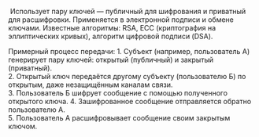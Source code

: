  Использует пару ключей — публичный для шифрования и приватный для расшифровки. Применяется в электронной подписи и обмене ключами. Известные алгоритмы: RSA, ECC (криптография на эллиптических кривых), алгоритм цифровой подписи (DSA).

Примерный процесс передачи:
			1. Субъект (например, пользователь А) генерирует пару ключей: открытый (публичный) и закрытый (приватный).    
			2. Открытый ключ передаётся другому субъекту (пользователю Б) по открытым, даже незащищённым каналам связи.    
			3. Пользователь Б шифрует сообщение с помощью полученного открытого ключа.
			4. Зашифрованное сообщение отправляется обратно пользователю А.    
			5. Пользователь А расшифровывает сообщение своим закрытым ключом.